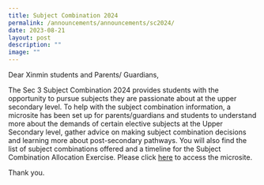 ```yaml
---
title: Subject Combination 2024
permalink: /announcements/announcements/sc2024/
date: 2023-08-21
layout: post
description: ""
image: ""
---
```

Dear Xinmin students and Parents/ Guardians,

The Sec 3 Subject Combination 2024 provides students with the opportunity to pursue subjects they are passionate about at the upper secondary level. To help with the subject combination information, a microsite has been set up for parents/guardians and students to understand more about the demands of certain elective subjects at the Upper Secondary level, gather advice on making subject combination decisions and learning more about post-secondary pathways. You will also find the list of subject combinations offered and a timeline for the Subject Combination Allocation Exercise. Please click [here](https://sites.google.com/view/sec-2-subject-combination/home?authuser=0) to access the microsite.

Thank you.